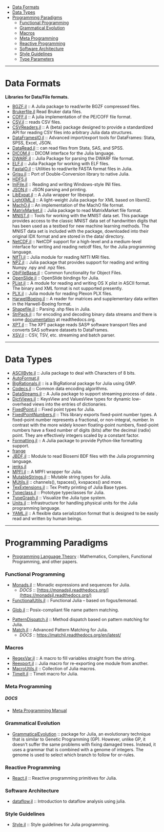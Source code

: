 - [Data Formats](#data-formats)
- [Data Types](#data-types)
- [Programming Paradigms](#programming-paradigms)
   - [Functional Programming](#functional-programming)
   - [Grammatical Evolution](#grammatical-evolution)
   - [Macros](#macros)
   - [Meta Programming](#meta-programming)
   - [Reactive Programming](#reactive-programming)
   - [Software Architecture](#software-architecture)
   - [Style Guidelines](#style-guidelines) 
   - [Type Parameters](#type-parameters)

----

# Data Formats
**Libraries for Data/File formats.**
- [BGZF.jl](https://github.com/kmsquire/BGZF.jl) :: A Julia package to read/write BGZF compressed files.
- [Brukerfile.jl](https://github.com/tknopp/Brukerfile.jl)  Read Bruker data files.
- [COFF.jl](https://github.com/Keno/COFF.jl) :: A julia implementation of the PE/COFF file format.
- [CSV.jl](https://github.com/tanmaykm/CSV.jl) :: reads CSV files.
- [CSVReaders.jl](https://github.com/johnmyleswhite/CSVReaders.jl) :: A (beta) package designed to provide a standardized API for reading CSV files into arbitrary Julia data structures.
- [DataFramesIO.jl](https://github.com/johnmyleswhite/DataFramesIO.jl) :: Advanced import/export tools for DataFrames: Stata, SPSS, Excel, JSON.
- [DataRead.jl](https://github.com/WizardMac/DataRead.jl) :: can read files from Stata, SAS, and SPSS.
- [DICOM.jl](https://github.com/ihnorton/DICOM.jl) :: DICOM interface for the Julia language.
- [DWARF.jl](https://github.com/loladiro/DWARF.jl) :: Julia Package for parsing the DWARF file format.
- [ELF.jl](https://github.com/loladiro/ELF.jl) :: Julia Package for working with ELF files.
- [FastaIO.jl](https://github.com/carlobaldassi/FastaIO.jl) :: Utilities to read/write FASTA format files in Julia.
- [Grisu.jl](https://github.com/quinnj/Grisu.jl) :: Port of Double-Conversion library to native Julia.
- [HDF5.jl](https://github.com/timholy/HDF5.jl)
- [IniFile.jl](https://github.com/JuliaLang/IniFile.jl) :: Reading and writing Windows-style INI files.
- [JSON.jl](https://github.com/JuliaLang/JSON.jl) :: JSON parsing and printing.
- [LibExpat.jl](https://github.com/amitmurthy/LibExpat.jl) :: A Julia wrapper for libexpat.
- [LightXML.jl](https://github.com/lindahua/LightXML.jl) :: A light-weight Julia package for XML based on libxml2.
- [MachO.jl](https://github.com/loladiro/MachO.jl) :: An implementation of the MachO file format.
- [MatrixMarket.jl](https://github.com/ViralBShah/MatrixMarket.jl) :: Julia package to read MatrixMarket file format.
- [MNIST.jl](https://github.com/johnmyleswhite/MNIST.jl) :: Tools for working with the MNIST data set. This package provides access to the classic MNIST data set of handwritten digits that has been used as a testbed for new machine learning methods. The MNIST data set is included with the package, downloaded into their original IDX format and are stored in the data/ directory.
- [NetCDF.jl](https://github.com/meggart/NetCDF.jl) :: NetCDF support for a high-level and a medium-level interface for writing and reading netcdf files, for the Julia programming language.
- [NIfTI.jl](https://github.com/simonster/NIfTI.jl) :: Julia module for reading NIfTI MRI files.
- [NPZ.jl](https://github.com/fhs/NPZ.jl) :: Julia package that provides support for reading and writing Numpy .npy and .npz files.
- [ObjFileBase.jl](https://github.com/Keno/ObjFileBase.jl) :: Common functionality for Object Files.
- [OpenSlide.jl](https://github.com/ihnorton/OpenSlide.jl) :: OpenSlide bindings for Julia.
- [PList.jl](https://github.com/ordovician/PList.jl) :: A module for reading and writing OS X plist in ASCII format. The binary and XML format is not supported presently.
- [PLX.jl](https://github.com/simonster/PLX.jl) :: Julia module for reading Plexon PLX files.
- [HarwellBoeing.jl](https://github.com/dpo/HarwellBoeing.jl) :: A reader for matrices and supplementary data written in the Harwell-Boeing format.
- [Shapefile.jl](https://github.com/loladiro/Shapefile.jl) :: Parsing .shp files in Julia.
- [StrPack.jl](https://github.com/pao/StrPack.jl) :: for encoding and decoding binary data streams and there is some [documentation](https://strpackjl.readthedocs.org/) at readthedocs.org.
- [XPT.jl](https://github.com/lendle/XPT.jl) :: The XPT package reads SAS® software transport files and converts SAS software datasets to DataFrames.
- [XSV.jl](https://github.com/benhamner/XSV.jl) :: CSV, TSV, etc. streaming and batch parser.

----

# Data Types
- [ASCIIByte.jl](https://github.com/Elin-/ASCIIByte.jl) :: Julia package to deal with Characters of 8 bits.
- [AutoFormat.jl](https://github.com/yulijia/AutoFormat.jl)
- [BigRationals.jl](https://github.com/andrioni/BigRationals.jl) :: is a BigRational package for Julia using GMP.
- [Codecs.jl](https://github.com/dcjones/Codecs.jl) :: Common data encoding algorithms.
- [DataStreams.jl](https://github.com/lindahua/DataStreams.jl) :: A Julia package to support streaming process of data .
- [DictViews.jl](https://github.com/daviddelaat/DictViews.jl) :: KeysView and ValuesView types for dynamic low-overhead views into the entries of dictionaries.
- [FixedPoint.jl](https://github.com/JeffBezanson/FixedPoint.jl) :: Fixed point types for Julia.
- [FixedPointNumbers.jl](https://github.com/JeffBezanson/FixedPointNumbers.jl) :: This library exports fixed-point number types. A fixed-point number represents a fractional, or non-integral, number. In contrast with the more widely known floating-point numbers, fixed-point numbers have a fixed number of digits (bits) after the decimal (radix) point. They are effectively integers scaled by a constant factor.
- [Formatting.jl](https://github.com/lindahua/Formatting.jl) :: A Julia package to provide Python-like formatting support.
- [frange](https://github.com/StefanKarpinski/frange)
- [JBDF.jl](https://github.com/sam81/JBDF.jl) :: Module to read Biosemi BDF files with the Julia programming language.
- [jenks.jl](https://github.com/scw/jenks.jl)
- [MPFI.jl](https://github.com/andrioni/MPFI.jl) :: A MPFI wrapper for Julia.
- [MutableStrings.jl](https://github.com/tanmaykm/MutableStrings.jl) :: Mutable string types for Julia.
- [MUtils.jl](https://github.com/amitmurthy/MUtils.jl) :: channels(), tspaces(), kvspaces() and more.
- [TexExtensions.jl](https://github.com/Keno/TexExtensions.jl) :: Tex Pretty printing of Julia Base types.
- [Typeclass.jl](https://github.com/jasonmorton/Typeclass.jl) :: Prototype typeclasses for Julia.
- [TypeGraph.jl](https://github.com/johnmyleswhite/TypeGraph.jl) :: Visualize the Julia type system.
- [Units.jl](https://github.com/timholy/Units.jl) :: Infrastructure for handling physical units for the Julia programming language.
- [YAML.jl](https://github.com/dcjones/YAML.jl) :: A flexible data serialization format that is designed to be easily read and written by human beings.

----

# Programming Paradigms

- [Programming Language Theory](https://github.com/steshaw/plt-study) : Mathematics, Compilers, Functional Programming, and other papers.

### Functional Programming 
- [Monads.jl](https://github.com/pao/Monads.jl) :: Monadic expressions and sequences for Julia.
   * _DOCS_ :: [https://monadsjl.readthedocs.org/](https://monadsjl.readthedocs.org/)
- [FunctionalUtils.jl](https://github.com/zachallaun/FunctionalUtils.jl) :: Functional Julia – based on fogus/lemonad.
* [Glob.jl](https://github.com/vtjnash/Glob.jl) :: Posix-compliant file name pattern matching.
- [PatternDispatch.jl](https://github.com/toivoh/PatternDispatch.jl) :: Method dispatch based on pattern matching for Julia.
- [Match.jl](https://github.com/kmsquire/Match.jl) :: Advanced Pattern Matching for Julia.
   - _DOCS_ :: https://matchjl.readthedocs.org/en/latest/

### Macros
- [RegexVar.jl](https://github.com/o-jasper/RegexVar.jl) :: A macro to fill variables straight from the string.
- [Reexport.jl](https://github.com/simonster/Reexport.jl) :: Julia macro for re-exporting one module from another.
- [MacroUtils.jl](https://github.com/carlobaldassi/MacroUtils.jl) :: Collection of Julia macros.
- [TimeIt.jl](https://github.com/kbarbary/TimeIt.jl) :: Timeit macro for Julia.


### Meta Programming
##### DOCS
- [Meta Programming Manual](http://docs.julialang.org/en/latest/manual/metaprogramming/)

### Grammatical Evolution
- [GrammaticalEvolution](https://github.com/abeschneider/GrammaticalEvolution) :: package for Julia, an evolutionary technique that is similar to Genetic Programming (GP). However, unlike GP, it doesn't suffer the same problems with fixing damaged trees. Instead, it uses a grammar that is combined with a genome of integers. The genome is used to select which branch to follow for or-rules.

### Reactive Programming
- [React.jl](https://github.com/shashi/React.jl) :: Reactive programming primitives for Julia.

### Software Architecture
- [dataflow.jl](https://github.com/JeffBezanson/dataflow.jl) :: Introduction to dataflow analysis using julia.

### Style Guidelines 
- [Style.jl](https://github.com/johnmyleswhite/Style.jl) :: Style guidelines for Julia programming.


